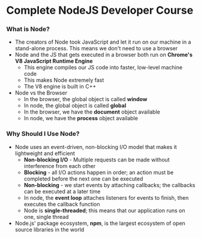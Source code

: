 # Complete NodeJS Developer Course
### What is Node?

* The creators of Node took JavaScript and let it run on our machine in a stand-alone process. This means we don't need to use a browser
* Node and the JS that gets executed in a browser both run on **Chrome's V8 JavaScript Runtime Engine**
  * This engine compiles our JS code into faster, low-level machine code
  * This makes Node extremely fast
  * The V8 engine is built in C++
* Node vs the Browser
  * In the browser, the global object is called **window**
  * In node, the global object is called **global**
  * In the browser, we have the **document** object available
  * In node, we have the **process** object available

### Why Should I Use Node?

* Node uses an event-driven, non-blocking I/O model that makes it lightweight and efficient
  * **Non-blocking I/O** - Multiple requests can be made without interference from each other
  * **Blocking** - all I/O actions happen in order; an action must be completed before the next one can be executed
  * **Non-blocking** - we start events by attaching callbacks; the callbacks can be executed at a later time
  * In node, the **event loop** attaches listeners for events to finish, then executes the callback function
  * Node is **single-threaded**; this means that our application runs on one, single thread
* Node.js' package ecosystem, **npm**, is the largest ecosystem of open source libraries in the world
